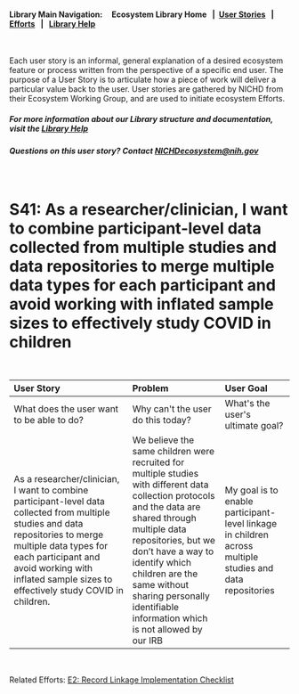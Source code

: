 #### Library Main Navigation: &nbsp; &nbsp;  <b> Ecosystem Library Home </b> &nbsp; | &nbsp;[User Stories](https://github.com/NIH-NICHD-Ecosystem/UserStories/blob/main/README.md) &nbsp; | &nbsp; [Efforts](https://github.com/NIH-NICHD-Ecosystem/Efforts/blob/main/README.md) &nbsp; | &nbsp; [Library Help](https://github.com/NIH-NICHD-Ecosystem/LibraryHelp/blob/main/README.md)

</br>

Each user story is an informal, general explanation of a desired ecosystem feature or process written from the perspective of a specific end user. The purpose of a User Story is to articulate how a piece of work will deliver a particular value back to the user. User stories are gathered by NICHD from their Ecosystem Working Group, and are used to initiate ecosystem Efforts. 

##### For more information about our Library structure and documentation, visit the [Library Help](https://github.com/NIH-NICHD-Ecosystem/LibraryHelp/blob/main/README.md) 
##### Questions on this user story? Contact [NICHDecosystem@nih.gov](mailto:NICHDecosystem@nih.gov?subject=Ecosystem_Library)
<br>

# S41: As a researcher/clinician, I want to combine participant-level data collected from multiple studies and data repositories to merge multiple data types for each participant and avoid working with inflated sample sizes to effectively study COVID in children  

<br>

| User Story | Problem | User Goal
| :------------- | :------------ | :------------ |
| What does the user want to be able to do? | Why can't the user do this today? | What's the user's ultimate goal?
| As a researcher/clinician, I want to combine participant-level data collected from multiple studies and data repositories to merge multiple data types for each participant and avoid working with inflated sample sizes to effectively study COVID in children.  | We believe the same children were recruited for multiple studies with different data collection protocols and the data are shared through multiple data repositories, but we don’t have a way to identify which children are the same without sharing personally identifiable information which is not allowed by our IRB | My goal is to enable participant-level linkage in children across multiple studies and data repositories 

<br>

Related Efforts: [E2: Record Linkage Implementation Checklist](https://github.com/NIH-NICHD-Ecosystem/E2_Record-Linkage-Implementation-Checklist/blob/main/README.md) 

<br>
